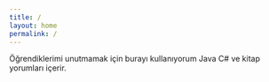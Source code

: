 ```yaml
---
title: /
layout: home
permalink: /
---
```

Öğrendiklerimi unutmamak için burayı kullanıyorum
Java C# ve kitap yorumları içerir.

